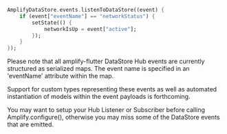 ```dart
AmplifyDataStore.events.listenToDataStore((event) {
    if (event["eventName"] == "networkStatus") {
        setState(() {
            networkIsUp = event["active"];
        });
    }
});
```

<amplify-callout>

Please note that all amplify-flutter DataStore Hub events are currently structured as serialized maps.  The event name is specified in an 'eventName' attribute within the map.

Support for custom types representing these events as well as automated instantiation of models within the event payloads is forthcoming.  

</amplify-callout>

<amplify-callout>

You may want to setup your Hub Listener or Subscriber before calling Amplify.configure(), otherwise you may miss some of the DataStore events that are emitted.

</amplify-callout>
